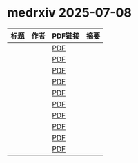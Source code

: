 # medrxiv 2025-07-08

| 标题 | 作者 | PDF链接 |  摘要 |
|------|------|--------|------|
|  |  | [PDF](https://doi.org/10.1101/2024.11.25.24317750) |  |
|  |  | [PDF](https://doi.org/10.1101/2025.07.05.25330937) |  |
|  |  | [PDF](https://doi.org/10.1101/2025.03.17.25324086) |  |
|  |  | [PDF](https://doi.org/10.1101/2025.07.03.25330837) |  |
|  |  | [PDF](https://doi.org/10.1101/2025.07.07.25330991) |  |
|  |  | [PDF](https://doi.org/10.1101/2025.07.06.25330961) |  |
|  |  | [PDF](https://doi.org/10.1101/2025.07.06.25330981) |  |
|  |  | [PDF](https://doi.org/10.1101/2025.07.06.25330954) |  |
|  |  | [PDF](https://doi.org/10.1101/2025.07.06.25330977) |  |
|  |  | [PDF](https://doi.org/10.1101/2025.07.07.25330867) |  |
